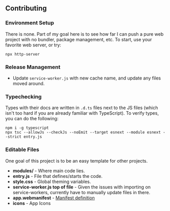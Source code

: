 ## Contributing

### Environment Setup

There is none. Part of my goal here is to see how far I can push a pure web project with no bundler, package management, etc. To start, use your favorite web server, or try:

```
npx http-server
```

### Release Management

- Update `service-worker.js` with new cache name, and update any files moved around.

### Typechecking

Types with their docs are written in `.d.ts` files next to the JS files (which isn't too hard if you are already familiar with TypeScript). To verify types, you can do the following:

```
npm i -g typescript
npx tsc --allowJs --checkJs --noEmit --target esnext --module esnext --strict entry.js
```

### Editable Files

One goal of this project is to be an easy template for other projects.

- **modules/** - Where main code lies.
- **entry.js** - File that defines/starts the code.
- **style.css** - Global theming variables.
- **service-worker.js top of file** - Given the issues with importing on service-workers, currently have to manually update files in there.
- **app.webmanifest** - [Manifest definition](https://developer.mozilla.org/en-US/docs/Web/Manifest)
- **icons** - App Icons
